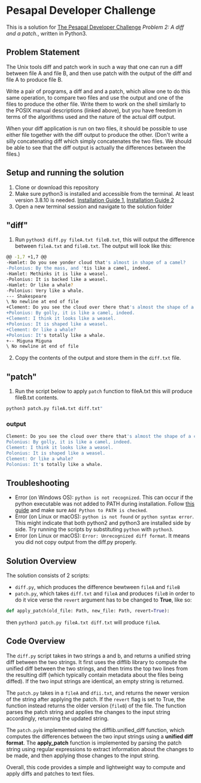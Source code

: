 # Pesapal Developer Challenge
This is a solution for [The Pesapal Developer Challenge](https://pesapal.freshteam.com/jobs/2OU7qEKgG4DR/junior-developer-23) *Problem 2: A diff and a patch.*, written in Python3.

## Problem Statement
The Unix tools diff and patch work in such a way that one can run a diff between file A and file B, and then use patch with the output of the diff and file A to produce file B.

Write a pair of programs, a diff and and a patch, which allow one to do this same operation, to compare two files and use the output and one of the files to produce the other file. Write them to work on the shell similarly to the POSIX manual descriptions (linked above), but you have freedom in terms of the algorithms used and the nature of the actual diff output. 

When your diff application is run on two files, it should be possible to use either file together with the diff output to produce the other. (Don't write a silly concatenating diff which simply concatenates the two files. We should be able to see that the diff output is actually the differences between the files.)


## Setup and running the solution
1. Clone or download this repository
2. Make sure python3 is installed and accessible from the terminal. At least version 3.8.10 is needed. [Installation Guide 1](https://wiki.python.org/moin/BeginnersGuide/Download), [Installation Guide 2](https://www.digitalocean.com/community/tutorials/install-python-windows-10)
3. Open a new terminal session and navigate to the solution folder

## "diff"

1. Run `python3 diff.py fileA.txt fileB.txt`, this will output the difference between `fileA.txt` and `fileB.txt`. The output will look like this:

```bash
@@ -1,7 +1,7 @@
-Hamlet: Do you see yonder cloud that's almost in shape of a camel?
-Polonius: By the mass, and 'tis like a camel, indeed.
-Hamlet: Methinks it is like a weasel.
-Polonius: It is backed like a weasel.
-Hamlet: Or like a whale?
-Polonius: Very like a whale.
--- Shakespeare
\ No newline at end of file
+Clement: Do you see the cloud over there that's almost the shape of a camel?
+Polonius: By golly, it is like a camel, indeed.
+Clement: I think it looks like a weasel.
+Polonius: It is shaped like a weasel.
+Clement: Or like a whale?
+Polonius: It's totally like a whale.
+-- Miguna Miguna
\ No newline at end of file

```

2. Copy the contents of the output and store them in the `diff.txt` file.

## "patch"

1. Run the script below to apply `patch` function to fileA.txt this will produce fileB.txt contents.

```bash 
python3 patch.py fileA.txt diff.txt"
```
### output

```bash
Clement: Do you see the cloud over there that's almost the shape of a camel?
Polonius: By golly, it is like a camel, indeed.
Clement: I think it looks like a weasel.
Polonius: It is shaped like a weasel.
Clement: Or like a whale?
Polonius: It's totally like a whale.
```


## Troubleshooting
- Error (on Windows OS): `python is not recognized`. This can occur if the python executable was not added to PATH during installation. Follow [this guide](https://www.digitalocean.com/community/tutorials/install-python-windows-10) and make sure `Add Python to PATH is checked`.
- Error (on Linux or macOS): `python is not found` or `python syntax error`. This might indicate that both python2 and python3 are installed side by side. Try running the scripts by substituting `python` with `python3`.
- Error (on Linux or macOS): `Error: Unrecognized diff format`. It means you did not copy output from the diff.py properly.

## Solution Overview
The solution consists of 2 scripts:
- `diff.py`, which produces the difference bewtween `fileA` and `fileB`
- `patch.py`, which takes `diff.txt` and `fileA` and produces `fileB` in order to do it vice verse the `revert` argument has to be changed to **True**, like so:

```python
def apply_patch(old_file: Path, new_file: Path, revert=True):
```
then `python3 patch.py fileA.txt diff.txt` will produce `fileA`.



## Code Overview
The `diff.py` script takes in two strings a and b, and returns a unified string diff between the two strings. It first uses the difflib library to compute the unified diff between the two strings, and then trims the top two lines from the resulting diff (which typically contain metadata about the files being diffed). If the two input strings are identical, an empty string is returned.

The `patch.py` takes in a `fileA` and `dfii.txt`, and returns the newer version of the string after applying the patch. If the `revert` flag is set to True, the function instead returns the older version (`fileB`) of the file. The function parses the patch string and applies the changes to the input string accordingly, returning the updated string.

The `patch.py`is implemented using the difflib.unified_diff function, which computes the differences between the two input strings using a **unified diff format**. The **apply_patch** function is implemented by parsing the patch string using regular expressions to extract information about the changes to be made, and then applying those changes to the input string.

Overall, this code provides a simple and lightweight way to compute and apply diffs and patches to text files.
